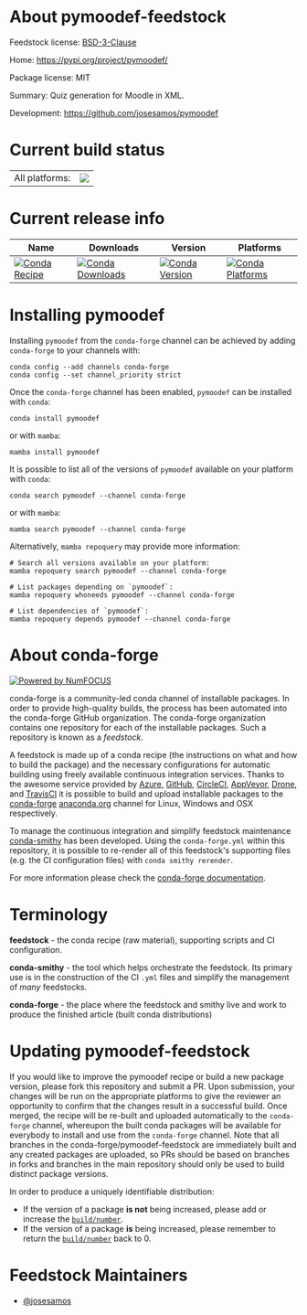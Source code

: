About pymoodef-feedstock
========================

Feedstock license: [BSD-3-Clause](https://github.com/conda-forge/pymoodef-feedstock/blob/main/LICENSE.txt)

Home: https://pypi.org/project/pymoodef/

Package license: MIT

Summary: Quiz generation for Moodle in XML.

Development: https://github.com/josesamos/pymoodef

Current build status
====================


<table><tr><td>All platforms:</td>
    <td>
      <a href="https://dev.azure.com/conda-forge/feedstock-builds/_build/latest?definitionId=22285&branchName=main">
        <img src="https://dev.azure.com/conda-forge/feedstock-builds/_apis/build/status/pymoodef-feedstock?branchName=main">
      </a>
    </td>
  </tr>
</table>

Current release info
====================

| Name | Downloads | Version | Platforms |
| --- | --- | --- | --- |
| [![Conda Recipe](https://img.shields.io/badge/recipe-pymoodef-green.svg)](https://anaconda.org/conda-forge/pymoodef) | [![Conda Downloads](https://img.shields.io/conda/dn/conda-forge/pymoodef.svg)](https://anaconda.org/conda-forge/pymoodef) | [![Conda Version](https://img.shields.io/conda/vn/conda-forge/pymoodef.svg)](https://anaconda.org/conda-forge/pymoodef) | [![Conda Platforms](https://img.shields.io/conda/pn/conda-forge/pymoodef.svg)](https://anaconda.org/conda-forge/pymoodef) |

Installing pymoodef
===================

Installing `pymoodef` from the `conda-forge` channel can be achieved by adding `conda-forge` to your channels with:

```
conda config --add channels conda-forge
conda config --set channel_priority strict
```

Once the `conda-forge` channel has been enabled, `pymoodef` can be installed with `conda`:

```
conda install pymoodef
```

or with `mamba`:

```
mamba install pymoodef
```

It is possible to list all of the versions of `pymoodef` available on your platform with `conda`:

```
conda search pymoodef --channel conda-forge
```

or with `mamba`:

```
mamba search pymoodef --channel conda-forge
```

Alternatively, `mamba repoquery` may provide more information:

```
# Search all versions available on your platform:
mamba repoquery search pymoodef --channel conda-forge

# List packages depending on `pymoodef`:
mamba repoquery whoneeds pymoodef --channel conda-forge

# List dependencies of `pymoodef`:
mamba repoquery depends pymoodef --channel conda-forge
```


About conda-forge
=================

[![Powered by
NumFOCUS](https://img.shields.io/badge/powered%20by-NumFOCUS-orange.svg?style=flat&colorA=E1523D&colorB=007D8A)](https://numfocus.org)

conda-forge is a community-led conda channel of installable packages.
In order to provide high-quality builds, the process has been automated into the
conda-forge GitHub organization. The conda-forge organization contains one repository
for each of the installable packages. Such a repository is known as a *feedstock*.

A feedstock is made up of a conda recipe (the instructions on what and how to build
the package) and the necessary configurations for automatic building using freely
available continuous integration services. Thanks to the awesome service provided by
[Azure](https://azure.microsoft.com/en-us/services/devops/), [GitHub](https://github.com/),
[CircleCI](https://circleci.com/), [AppVeyor](https://www.appveyor.com/),
[Drone](https://cloud.drone.io/welcome), and [TravisCI](https://travis-ci.com/)
it is possible to build and upload installable packages to the
[conda-forge](https://anaconda.org/conda-forge) [anaconda.org](https://anaconda.org/)
channel for Linux, Windows and OSX respectively.

To manage the continuous integration and simplify feedstock maintenance
[conda-smithy](https://github.com/conda-forge/conda-smithy) has been developed.
Using the ``conda-forge.yml`` within this repository, it is possible to re-render all of
this feedstock's supporting files (e.g. the CI configuration files) with ``conda smithy rerender``.

For more information please check the [conda-forge documentation](https://conda-forge.org/docs/).

Terminology
===========

**feedstock** - the conda recipe (raw material), supporting scripts and CI configuration.

**conda-smithy** - the tool which helps orchestrate the feedstock.
                   Its primary use is in the construction of the CI ``.yml`` files
                   and simplify the management of *many* feedstocks.

**conda-forge** - the place where the feedstock and smithy live and work to
                  produce the finished article (built conda distributions)


Updating pymoodef-feedstock
===========================

If you would like to improve the pymoodef recipe or build a new
package version, please fork this repository and submit a PR. Upon submission,
your changes will be run on the appropriate platforms to give the reviewer an
opportunity to confirm that the changes result in a successful build. Once
merged, the recipe will be re-built and uploaded automatically to the
`conda-forge` channel, whereupon the built conda packages will be available for
everybody to install and use from the `conda-forge` channel.
Note that all branches in the conda-forge/pymoodef-feedstock are
immediately built and any created packages are uploaded, so PRs should be based
on branches in forks and branches in the main repository should only be used to
build distinct package versions.

In order to produce a uniquely identifiable distribution:
 * If the version of a package **is not** being increased, please add or increase
   the [``build/number``](https://docs.conda.io/projects/conda-build/en/latest/resources/define-metadata.html#build-number-and-string).
 * If the version of a package **is** being increased, please remember to return
   the [``build/number``](https://docs.conda.io/projects/conda-build/en/latest/resources/define-metadata.html#build-number-and-string)
   back to 0.

Feedstock Maintainers
=====================

* [@josesamos](https://github.com/josesamos/)

